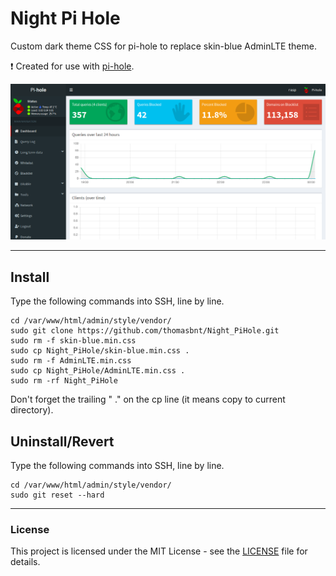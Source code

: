 # Night Pi Hole
Custom dark theme CSS for pi-hole to replace skin-blue AdminLTE theme.

❗ Created for use with [pi-hole](https://github.com/pi-hole/pi-hole).

![Screenshot Preview Dashboard](preview_dashboard.png)

---

## Install
Type the following commands into SSH, line by line.

```
cd /var/www/html/admin/style/vendor/
sudo git clone https://github.com/thomasbnt/Night_PiHole.git
sudo rm -f skin-blue.min.css
sudo cp Night_PiHole/skin-blue.min.css .
sudo rm -f AdminLTE.min.css
sudo cp Night_PiHole/AdminLTE.min.css .
sudo rm -rf Night_PiHole
```
Don't forget the trailing " ." on the cp line (it means copy to current directory).

## Uninstall/Revert
Type the following commands into SSH, line by line.

```
cd /var/www/html/admin/style/vendor/
sudo git reset --hard
```

---

### License
This project is licensed under the MIT License - see the [LICENSE](LICENSE) file for details.
